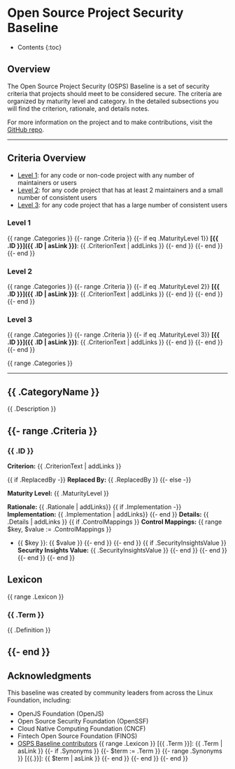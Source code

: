 # Open Source Project Security Baseline

* Contents
{:toc}

## Overview

The Open Source Project Security (OSPS) Baseline is a set of security criteria that projects should meet to be considered secure.
The criteria are organized by maturity level and category.
In the detailed subsections you will find the criterion, rationale, and details notes.

For more information on the project and to make contributions, visit the [GitHub repo](https://github.com/ossf/security-baseline).

---

## Criteria Overview

* [Level 1](#level-1): for any code or non-code project with any number of maintainers or users
* [Level 2](#level-2): for any code project that has at least 2 maintainers and a small number of consistent users
* [Level 3](#level-3): for any code project that has a large number of consistent users


### Level 1
{{ range .Categories }}
{{- range .Criteria }}
{{- if eq .MaturityLevel 1}}
**[{{ .ID }}]({{ .ID | asLink }})**: {{ .CriterionText | addLinks }}
{{- end }}
{{- end }}
{{- end }}

### Level 2
{{ range .Categories }}
{{- range .Criteria }}
{{- if eq .MaturityLevel 2}}
**[{{ .ID }}]({{ .ID | asLink }})**: {{ .CriterionText | addLinks }}
{{- end }}
{{- end }}
{{- end }}

### Level 3
{{ range .Categories }}
{{- range .Criteria }}
{{- if eq .MaturityLevel 3}}
**[{{ .ID }}]({{ .ID | asLink }})**: {{ .CriterionText | addLinks }}
{{- end }}
{{- end }}
{{- end }}

{{ range .Categories }}

---

## {{ .CategoryName }}

{{ .Description }}


{{- range .Criteria }}
---

### {{ .ID }}

**Criterion:** {{ .CriterionText | addLinks }}

{{ if .ReplacedBy -}}
**Replaced By:** {{ .ReplacedBy }}
{{- else -}}

**Maturity Level:** {{ .MaturityLevel }}

**Rationale:** {{ .Rationale | addLinks}}
{{ if .Implementation -}}
**Implementation:** {{ .Implementation | addLinks}}
{{- end }}
**Details:** {{ .Details | addLinks }}
{{ if .ControlMappings }}
**Control Mappings:**
{{ range $key, $value := .ControlMappings }}
- {{ $key }}: {{ $value }}
{{- end }}
{{- end }}
{{ if .SecurityInsightsValue }}
**Security Insights Value:** {{ .SecurityInsightsValue }}
{{- end }}
{{- end }}
{{- end }}
{{- end }}


## Lexicon
{{ range .Lexicon }}
### {{ .Term }}

{{ .Definition }}

{{- end }}
---

## Acknowledgments

This baseline was created by community leaders from across the Linux Foundation, including:

- OpenJS Foundation (OpenJS)
- Open Source Security Foundation (OpenSSF)
- Cloud Native Computing Foundation (CNCF)
- Fintech Open Source Foundation (FINOS)
- [OSPS Baseline contributors](https://github.com/ossf/security-baseline/graphs/contributors)
{{ range .Lexicon }}
[{{ .Term }}]: {{ .Term | asLink }}
{{- if .Synonyms }}
{{- $term := .Term }}
{{- range .Synonyms }}
[{{.}}]: {{ $term | asLink }}
{{- end }}
{{- end }}
{{- end }}
